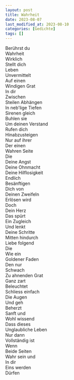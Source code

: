 ```yaml
---
layout: post
title: Wahrheit
date: 2023-08-07
last_modified_at: 2023-08-10
categories: [Gedichte]
tags: []
---
```


Berührst du  
Wahrheit  
Wirklich  
Stellt dich  
Leben  
Unvermittelt  
Auf einen  
Windigen Grat  
In dir  
Zwischen  
Steilen Abhängen  
In neb'lige Tiefen  
Sirenen gleich  
Buhlen sie  
Um deinen Verstand  
Rufen dich  
Hinabzusteigen  
Nur auf ihrer  
Der einen  
Wahren Seite  
Die  
Deine Angst  
Deine Ohnmacht  
Deine Hilflosigkeit  
Endlich  
Besänftigen  
Dich von  
Deinen Zweifeln  
Erlösen wird  
Doch  
Dein Herz  
Das spürt   
Ein Zugleich  
Und lenkt  
Deine Schritte  
Mitten hindurch  
Liebe folgend  
Die  
Wie ein  
Goldener Faden  
Den nur  
Schwach  
Zu ahnenden Grat  
Ganz zart  
Beleuchtet  
Schliess einfach  
Die Augen  
Und geh  
Beherzt  
Sanft und  
Wohl wissend  
Dass dieses  
Unglaubliche Leben  
Nur dann  
Vollständig ist  
Wenn  
Beide Seiten  
Wahr sein und  
In dir  
Eins werden  
Dürfen